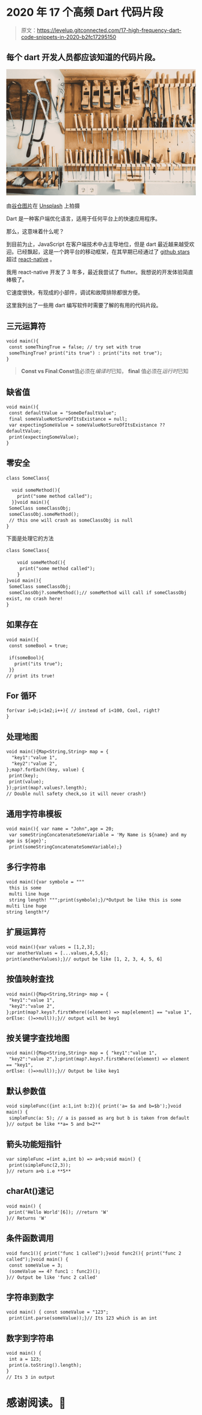 # 2020 年 17 个高频 Dart 代码片段

> 原文：<https://levelup.gitconnected.com/17-high-frequency-dart-code-snippets-in-2020-b2fc17295150>

## 每个 dart 开发人员都应该知道的代码片段。

![](img/e55e3445234b285e1a6d4b72ca0c09ee.png)

由[谷仓图片](https://unsplash.com/@barnimages?utm_source=unsplash&utm_medium=referral&utm_content=creditCopyText)在 [Unsplash](https://unsplash.com/s/photos/toolbox?utm_source=unsplash&utm_medium=referral&utm_content=creditCopyText) 上拍摄

Dart 是一种客户端优化语言，适用于任何平台上的快速应用程序。

那么，这意味着什么呢？

到目前为止，JavaScript 在客户端技术中占主导地位，但是 dart 最近越来越受欢迎。已经飘起，这是一个跨平台的移动框架，在其早期已经通过了 [github stars](https://github.com/flutter/flutter) 超过 [react-native](https://github.com/facebook/react-native) 。

我用 react-native 开发了 3 年多，最近我尝试了 flutter。我想说的开发体验简直棒极了。

它速度很快，有现成的小部件，调试和故障排除都很方便。

这里我列出了一些用 dart 编写软件时需要了解的有用的代码片段。

## 三元运算符

```
void main(){
 const someThingTrue = false; // try set with true
 someThingTrue? print("its true") : print("its not true");
}
```

> **Const vs Final**:**Const**值必须在*编译时*已知， **final** 值必须在*运行时*已知

## 缺省值

```
void main(){
 const defaultValue = "SomeDefaultValue";
 final someValueNotSureOfItsExistance = null;
 var expectingSomeValue = someValueNotSureOfItsExistance ?? defaultValue;
 print(expectingSomeValue);
}
```

## 零安全

```
class SomeClass{

  void someMethod(){
    print("some method called");
  }}void main(){
 SomeClass someClassObj;
 someClassObj.someMethod(); 
 // this one will crash as someClassObj is null
}
```

下面是处理它的方法

```
class SomeClass{

    void someMethod(){
     print("some method called");
    }
}void main(){
 SomeClass someClassObj;
 someClassObj?.someMethod();// someMethod will call if someClassObj exist, no crash here!
}
```

## 如果存在

```
void main(){
 const someBool = true;

 if(someBool){
   print("its true");
 }}
// print its true!
```

## For 循环

```
for(var i=0;i<1e2;i++){ // instead of i<100, Cool, right?
}
```

## 处理地图

```
void main(){Map<String,String> map = {
  "key1":"value 1",
  "key2":"value 2",
};map?.forEach((key, value) {
 print(key);
 print(value);
});print(map?.values?.length); 
// Double null safety check,so it will never crash!}
```

## 通用字符串模板

```
void main(){ var name = "John",age = 20;
 var someStringConcatenateSomeVariable = 'My Name is ${name} and my  age is ${age}';
 print(someStringConcatenateSomeVariable);}
```

## 多行字符串

```
void main(){var symbole = """
 this is some
 multi line huge
 string length! """;print(symbole);}/*Output be like this is some
multi line huge
string length!*/
```

## 扩展运算符

```
void main(){var values = [1,2,3];
var anotherValues = [...values,4,5,6];
print(anotherValues);}// output be like [1, 2, 3, 4, 5, 6]
```

## 按值映射查找

```
void main(){Map<String,String> map = {
 "key1":"value 1",
 "key2":"value 2",
};print(map?.keys?.firstWhere((element) => map[element] == "value 1",  orElse: ()=>null));}// output will be key1
```

## 按关键字查找地图

```
void main(){Map<String,String> map = { "key1":"value 1",
 "key2":"value 2",};print(map?.keys?.firstWhere((element) => element == "key1", 
orElse: ()=>null));}// Output be like key1
```

## 默认参数值

```
void simpleFunc({int a:1,int b:2}){ print('a= $a and b=$b');}void main() {
 simpleFunc(a: 5); // a is passed as arg but b is taken from default
}// output be like **a= 5 and b=2**
```

## 箭头功能短指针

```
var simpleFunc =(int a,int b) => a+b;void main() {
 print(simpleFunc(2,3));
}// return a+b i.e **5**
```

## charAt()速记

```
void main() {
 print('Hello World'[6]); //return 'W'
}// Returns 'W'
```

## 条件函数调用

```
void func1(){ print("func 1 called");}void func2(){ print("func 2 called");}void main() {
 const someValue = 3;
 (someValue == 4? func1 : func2)();
}// Output be like 'func 2 called'
```

## 字符串到数字

```
void main() { const someValue = "123";
 print(int.parse(someValue));}// Its 123 which is an int
```

## 数字到字符串

```
void main() {
 int a = 123;
 print(a.toString().length);
}
// Its 3 in output
```

# 感谢阅读。🍻